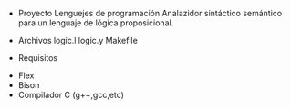 * Proyecto Lenguejes de programación
Analazidor sintáctico semántico para un lenguaje de lógica proposicional.

* Archivos
logic.l
logic.y
Makefile

* Requisitos
- Flex
- Bison
- Compilador C (g++,gcc,etc)